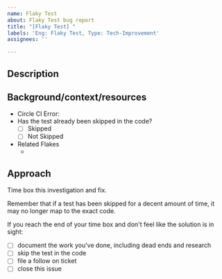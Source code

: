 ```yaml
---
name: Flaky Test
about: Flaky Test bug report
title: "[Flaky Test] "
labels: 'Eng: Flaky Test, Type: Tech-Improvement'
assignees: ''

---
```


## Description
<!-- Optional: add any additional information you have here, or delete the section -->

## Background/context/resources
<!-- A place for additional information such as links to Slack chats, Sentry alerts, data IDs, research links -->

 - Circle CI Error:  [ <!--CircleCI Failure alert text --> ](<!-- link to circleCI flake -->)
 - Has the test already been skipped in the code?
   - [ ] Skipped
   - [ ] Not Skipped
 - Related Flakes
    + <!-- list any suspected related flaky test GH issues / CI links -->

## Approach
<!-- Has our agreed upon default approach for tackling flaky tests. -->
Time box this investigation and fix.

Remember that if a test has been skipped for a decent amount of time, it may no longer map to the exact code.

If you reach the end of your time box and don't feel like the solution is in sight:
  - [ ] document the work you've done, including dead ends and research
  - [ ] skip the test in the code
  - [ ] file a follow on ticket
  - [ ] close this issue
